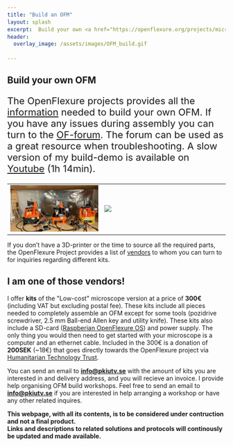 ```yaml
---
title: "Build an OFM"
layout: splash
excerpt:  Build your own <a href="https://openflexure.org/projects/microscope/">OpenFlexure microscope</a>
header:
  overlay_image: /assets/images/OFM_build.gif

---
```


## Build your own OFM

<style>
td, tr {
   border: none!important;
}
</style>
<p style="font-size:22px">The OpenFlexure projects provides all the <a href=" https://openflexure.org/projects/microscope/build"> information</a> needed to build your own OFM. If you have any issues during assembly you can turn to the <a href="https://openflexure.discourse.group/"> OF-forum</a>. The forum can be used as a great resource when troubleshooting. A slow version of my build-demo is available on <a href="https://www.youtube.com/watch?v=vwuFgYbz_MM">Youtube</a> (1h 14min).  </p>
<table width="100%">
 <tr>
    <td width="43%"><img src="/assets/images/2.2.jpeg" width="100%">
</td>
    <td width="57%"><img src="/assets/images/OFM_build.gif" width="100%">
</td>
</tr>
</table>

If you don’t have a 3D-printer or the time to source all the required parts, the OpenFlexure Project provides a list of <a href="https://openflexure.org/about/vendors">vendors</a> to whom you can turn to for inquiries regarding different kits. 

## I am one of those vendors!

I offer <strong>kits</strong> of the "Low-cost" microscope version at a price of <strong>300€</strong> (including VAT but excluding postal fee). These kits include all pieces needed to completely assemble an OFM except for some tools (pozidrive screwdriver, 2.5 mm Ball-end Allen key and utility knife). These kits also include a SD-card (<a href=" https://openflexure.org/projects/microscope/install">Raspberian OpenFlexure OS</a>) and power supply. The only thing you would then need to get started with your microscope is a computer and an ethernet cable. Included in the 300€ is a donation of <strong>200SEK</strong> (~18€) that goes directly towards the OpenFlexure project via <a href="https://httrust.org/">Humanitarian Technology Trust</a>.

You can send an email to <strong>info@pkiutv.se</strong> with the amount of kits you are interested in and delivery address, and you will recieve an invoice. I provide help organising OFM build workshops. Feel free to send an email to <strong>info@pkiutv.se</strong> if you are interested in help arranging a workshop or have any other related inquires.


<strong>This webpage, with all its contents, is to be considered under contruction and not a final product.</strong>
<br>
<strong>Links and descriptions to related solutions and protocols will continously be updated and made available.</strong>